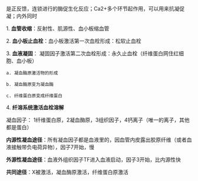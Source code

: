 是正反馈，连锁进行的酶促生化反应；Ca2+多个环节起作用，可以用来抗凝促凝；内外同时

1. **血管收缩**：反射性、肌源性、血小板缩血管

2. **血小板止血栓**：血小板激活第一次血栓形成：松软止血栓

3. **血液凝固**：
	凝固因子激活第二次血栓形成：永久止血栓（纤维蛋白网住红细胞、血小板）
	
	a. 凝血酶原激活物的形成
	
	b. 凝血酶原变为凝血酶
	
	c. 纤维蛋白原变成纤维蛋白

4. **纤溶系统激活血栓溶解**


凝血因子：
1纤维蛋白原，2凝血酶原，3组织因子，4钙离子（唯一的离子，其他都是蛋白）

**内源性凝血途径**：所有凝血因子都是血液里的，因血管内皮露出胶原纤维（或者血液接触带负电荷异物），因子7开始，慢

**外源性凝血途径**：血液外组织因子TF进入血液启动，因子3开始，比内源性快

**共同途径**：X被激活，凝血酶原激活，纤维蛋白原激活